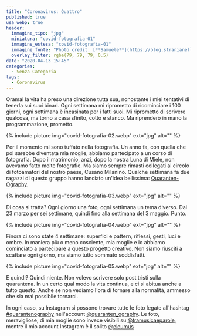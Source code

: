 ```yaml
---
title: "Coronavirus: Quattro"
published: true
usa_webp: true
header:
  immagine_tipo: "jpg"
  miniatura: "covid-fotografia-01"
  immagine_estesa: "covid-fotografia-01"
  immagine_fonte: "Photo credit: [**Samuele**](https://blog.stranianelli.com/)"
  overlay_filter: rgba(79, 79, 79, 0.5)
date: "2020-04-13 15:45"
categories:
  - Senza Categoria
tags:
  - Coronavirus
---
```


Oramai la vita ha preso una direzione tutta sua, nonostante i miei tentativi di tenerla sui suoi binari. Ogni settimana mi riprometto di ricominciare i 100 giorni, ogni settimana è incasinata per i fatti suoi. Mi riprometto di scrivere qualcosa, ma torno a casa sfinito, cotto e stanco. Ma riprenderò in mano la programmazione, prometto.

{% include picture img="covid-fotografia-02.webp" ext="jpg" alt="" %}

Per il momento mi sono tuffato nella fotografia. Un anno fa, con quella che poi sarebbe diventata mia moglie, abbiamo partecipato a un corso di fotografia. Dopo il matrimonio, anzi, dopo la nostra Luna di Miele, non avevamo fatto molte fotografie. Ma siamo sempre rimasti collegati al circolo di fotoamatori del nostro paese, Cusano Milanino. Qualche settimana fa due ragazzi di questo gruppo hanno lanciato un'idea bellissima: [Quaranten-Ography](https://www.instagram.com/p/B-ISwxSgy1G/).

{% include picture img="covid-fotografia-03.webp" ext="jpg" alt="" %}

Di cosa si tratta? Ogni giorno una foto, ogni settimana un tema diverso. Dal 23 marzo per sei settimane, quindi fino alla settimana del 3 maggio. Punto.

{% include picture img="covid-fotografia-04.webp" ext="jpg" alt="" %}

Finora ci sono state 4 settimane: superfici e pattern, riflessi, gesti, luci e ombre. In maniera più o meno cosciente, mia moglie e io abbiamo cominciato a partecipare a questo progetto creativo. Non siamo riusciti a scattare ogni giorno, ma siamo tutto sommato soddisfatti.

{% include picture img="covid-fotografia-05.webp" ext="jpg" alt="" %}

E quindi? Quindi niente. Non volevo scrivere solo post tristi sulla quarantena. In un certo qual modo la vita continua, e ci si abitua anche a tutto questo. Anche se non vediamo l'ora di tornare alla normalità, ammesso che sia mai possibile tornarci.

In ogni caso, su Instagram si possono trovare tutte le foto legate all'hashtag [#quarantenography](https://www.instagram.com/explore/tags/quarantenography/) nell'account [@quaranten_ography](https://www.instagram.com/quaranten_ography/). Le foto, meravigliose, di mia moglie sono invece visibili su [@tramusicaeparole](https://www.instagram.com/tramusicaeparole/), mentre il mio account Instagram è il solito [@eleumus](https://www.instagram.com/eleumus/)
